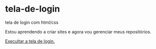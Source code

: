 # tela-de-login
 tela de login com html/css

Estou aprendendo a criar sites e agora vou gerenciar meus repositórios.

<a href="https://kennedydjalma.github.io/tela-de-login/" > Execultar a tela de login. </a>